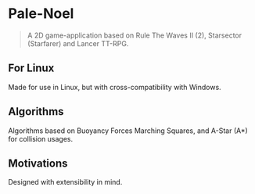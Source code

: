 # Pale-Noel

> A 2D game-application based on Rule The Waves II (2), Starsector (Starfarer)
and Lancer TT-RPG.

## For Linux

Made for use in Linux, but with cross-compatibility with Windows.

## Algorithms

Algorithms based on Buoyancy Forces Marching Squares, and A-Star (A*)
for collision usages.

## Motivations

Designed with extensibility in mind.
